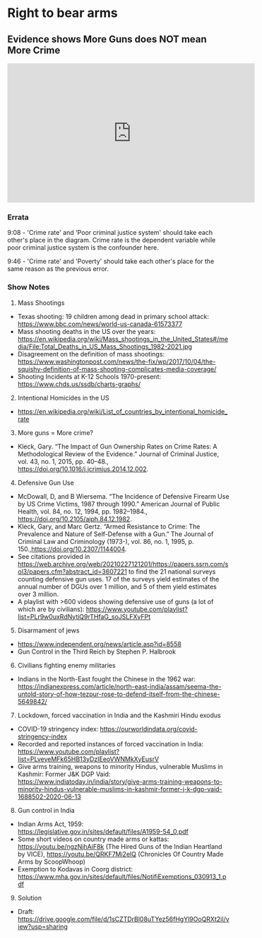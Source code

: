 # Right to bear arms

## Evidence shows More Guns does NOT mean More Crime

<iframe width="560" height="315" src="https://www.youtube.com/embed/l0AsGnTd6zI" title="YouTube video player" frameborder="0" allow="accelerometer; autoplay; clipboard-write; encrypted-media; gyroscope; picture-in-picture" allowfullscreen></iframe>

### Errata

9:08 - 'Crime rate' and 'Poor criminal justice system' should take each other's place in the diagram. Crime rate is the dependent variable while poor criminal justice system is the confounder here.

9:46 - 'Crime rate' and 'Poverty' should take each other's place for the same reason as the previous error.

### Show Notes

1. Mass Shootings
- Texas shooting: 19 children among dead in primary school attack: https://www.bbc.com/news/world-us-canada-61573377 
- Mass shooting deaths in the US over the years: https://en.wikipedia.org/wiki/Mass_shootings_in_the_United_States#/media/File:Total_Deaths_in_US_Mass_Shootings_1982-2021.jpg
- Disagreement on the definition of mass shootings: https://www.washingtonpost.com/news/the-fix/wp/2017/10/04/the-squishy-definition-of-mass-shooting-complicates-media-coverage/
- Shooting Incidents at K-12 Schools 1970-present: https://www.chds.us/ssdb/charts-graphs/

2. Intentional Homicides in the US
- https://en.wikipedia.org/wiki/List_of_countries_by_intentional_homicide_rate 

3. More guns = More crime?
- Kleck, Gary. “The Impact of Gun Ownership Rates on Crime Rates: A Methodological Review of the Evidence.” Journal of Criminal Justice, vol. 43, no. 1, 2015, pp. 40–48., https://doi.org/10.1016/j.jcrimjus.2014.12.002.

4. Defensive Gun Use
- McDowall, D, and B Wiersema. “The Incidence of Defensive Firearm Use by US Crime Victims, 1987 through 1990.” American Journal of Public Health, vol. 84, no. 12, 1994, pp. 1982–1984., https://doi.org/10.2105/ajph.84.12.1982.
- Kleck, Gary, and Marc Gertz. “Armed Resistance to Crime: The Prevalence and Nature of Self-Defense with a Gun.” The Journal of Criminal Law and Criminology (1973-), vol. 86, no. 1, 1995, p. 150.,https://doi.org/10.2307/1144004.
- See citations provided in https://web.archive.org/web/20210227121201/https://papers.ssrn.com/sol3/papers.cfm?abstract_id=3607221 to find the 21 national surveys counting defensive gun uses. 17 of the surveys yield estimates of the annual number of DGUs over 1 million, and 5 of them yield estimates over 3 million.
- A playlist with >600 videos showing defensive use of guns (a lot of which are by civilians): https://www.youtube.com/playlist?list=PLr9w0uxRdNytiQ9rTHfaG_soJSLFXvFPt

5. Disarmament of jews
- https://www.independent.org/news/article.asp?id=8558 
- Gun Control in the Third Reich by Stephen P. Halbrook

6. Civilians fighting enemy militaries
- Indians in the North-East fought the Chinese in the 1962 war: https://indianexpress.com/article/north-east-india/assam/seema-the-untold-story-of-how-tezpur-rose-to-defend-itself-from-the-chinese-5649842/

7. Lockdown, forced vaccination in India and the Kashmiri Hindu exodus
- COVID-19 stringency index: https://ourworldindata.org/covid-stringency-index
- Recorded and reported instances of forced vaccination in India: https://www.youtube.com/playlist?list=PLveyeMFk65HB13yDzIEeoVWNMkXyEusrV
- Give arms training, weapons to minority Hindus, vulnerable Muslims in Kashmir: Former J&K DGP Vaid: https://www.indiatoday.in/india/story/give-arms-training-weapons-to-minority-hindus-vulnerable-muslims-in-kashmir-former-j-k-dgp-vaid-1688502-2020-06-13

8. Gun control in India
- Indian Arms Act, 1959: https://legislative.gov.in/sites/default/files/A1959-54_0.pdf
- Some short videos on country made arms or kattas: https://youtu.be/ngzNjhAiF8k (The Hired Guns of the Indian Heartland by VICE), https://youtu.be/QRKF7Mi2elQ (Chronicles Of Country Made Arms by ScoopWhoop)
- Exemption to Kodavas in Coorg district: https://www.mha.gov.in/sites/default/files/NotifiExemptions_030913_1.pdf

9. Solution
- Draft: https://drive.google.com/file/d/1sCZTDrBl08uTYez56fHgYl9OoQRXt2iI/view?usp=sharing 
